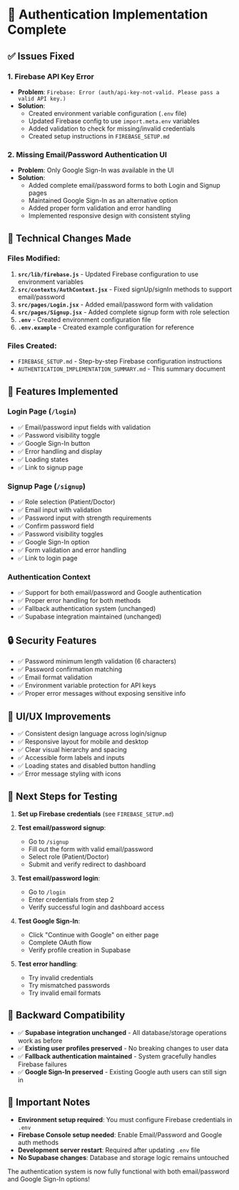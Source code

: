 # 🎉 Authentication Implementation Complete

## ✅ Issues Fixed

### 1. Firebase API Key Error
- **Problem**: `Firebase: Error (auth/api-key-not-valid. Please pass a valid API key.)`
- **Solution**: 
  - Created environment variable configuration (`.env` file)
  - Updated Firebase config to use `import.meta.env` variables
  - Added validation to check for missing/invalid credentials
  - Created setup instructions in `FIREBASE_SETUP.md`

### 2. Missing Email/Password Authentication UI
- **Problem**: Only Google Sign-In was available in the UI
- **Solution**: 
  - Added complete email/password forms to both Login and Signup pages
  - Maintained Google Sign-In as an alternative option
  - Added proper form validation and error handling
  - Implemented responsive design with consistent styling

## 🔧 Technical Changes Made

### Files Modified:
1. **`src/lib/firebase.js`** - Updated Firebase configuration to use environment variables
2. **`src/contexts/AuthContext.jsx`** - Fixed signUp/signIn methods to support email/password
3. **`src/pages/Login.jsx`** - Added email/password form with validation
4. **`src/pages/Signup.jsx`** - Added complete signup form with role selection
5. **`.env`** - Created environment configuration file
6. **`.env.example`** - Created example configuration for reference

### Files Created:
- `FIREBASE_SETUP.md` - Step-by-step Firebase configuration instructions
- `AUTHENTICATION_IMPLEMENTATION_SUMMARY.md` - This summary document

## 🚀 Features Implemented

### Login Page (`/login`)
- ✅ Email/password input fields with validation
- ✅ Password visibility toggle
- ✅ Google Sign-In button
- ✅ Error handling and display
- ✅ Loading states
- ✅ Link to signup page

### Signup Page (`/signup`)
- ✅ Role selection (Patient/Doctor)
- ✅ Email input with validation
- ✅ Password input with strength requirements
- ✅ Confirm password field
- ✅ Password visibility toggles
- ✅ Google Sign-In option
- ✅ Form validation and error handling
- ✅ Link to login page

### Authentication Context
- ✅ Support for both email/password and Google authentication
- ✅ Proper error handling for both methods
- ✅ Fallback authentication system (unchanged)
- ✅ Supabase integration maintained (unchanged)

## 🔒 Security Features

- ✅ Password minimum length validation (6 characters)
- ✅ Password confirmation matching
- ✅ Email format validation
- ✅ Environment variable protection for API keys
- ✅ Proper error messages without exposing sensitive info

## 🎨 UI/UX Improvements

- ✅ Consistent design language across login/signup
- ✅ Responsive layout for mobile and desktop
- ✅ Clear visual hierarchy and spacing
- ✅ Accessible form labels and inputs
- ✅ Loading states and disabled button handling
- ✅ Error message styling with icons

## 🧪 Next Steps for Testing

1. **Set up Firebase credentials** (see `FIREBASE_SETUP.md`)
2. **Test email/password signup**:
   - Go to `/signup`
   - Fill out the form with valid email/password
   - Select role (Patient/Doctor)
   - Submit and verify redirect to dashboard

3. **Test email/password login**:
   - Go to `/login`
   - Enter credentials from step 2
   - Verify successful login and dashboard access

4. **Test Google Sign-In**:
   - Click "Continue with Google" on either page
   - Complete OAuth flow
   - Verify profile creation in Supabase

5. **Test error handling**:
   - Try invalid credentials
   - Try mismatched passwords
   - Try invalid email formats

## 🔄 Backward Compatibility

- ✅ **Supabase integration unchanged** - All database/storage operations work as before
- ✅ **Existing user profiles preserved** - No breaking changes to user data
- ✅ **Fallback authentication maintained** - System gracefully handles Firebase failures
- ✅ **Google Sign-In preserved** - Existing Google auth users can still sign in

## 📝 Important Notes

- **Environment setup required**: You must configure Firebase credentials in `.env`
- **Firebase Console setup needed**: Enable Email/Password and Google auth methods
- **Development server restart**: Required after updating `.env` file
- **No Supabase changes**: Database and storage logic remains untouched

The authentication system is now fully functional with both email/password and Google Sign-In options!
